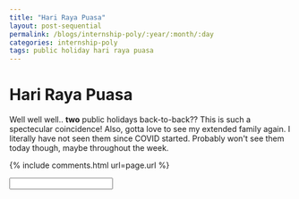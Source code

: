 ```yaml
---
title: "Hari Raya Puasa"
layout: post-sequential
permalink: /blogs/internship-poly/:year/:month/:day
categories: internship-poly
tags: public holiday hari raya puasa 
---
```

# Hari Raya Puasa

Well well well.. **two** public holidays back-to-back?? This is such a spectecular coincidence! Also, gotta love to see my extended family again. I literally have not seen them since COVID started. Probably won't see them today though, maybe throughout the week.

{% include comments.html url=page.url %}

<input id="password-input" type="password" class="text-secret" onkeyup="unlock()">

<span class="disable-selection" id="truth" style="display:none;">Today is a great break day. I really spent time with myself, taking some time to stim. Today I was able to identify my invisible hurts that I have had for a long time. <br><br>I figured out that perhaps when I get a headache, it's not because I have not had enough coffee in the morning, but rather, I just get overstimulated.I find that stopping whatever I was primarily and secondarily doing helps, alongside just closing my eyes, and if possible, holding on to something that I have a strong emotional attachment with. If i'm at home, it would be this round cat pillow that I have. If i'm outside it would be listening to a currently favourite song that I have over and over. I don't understand how people could just shuffle through their tracks, perhaps that's just me. <br><br>if there is one thing that I do not enjoy in my room, is how much noise the fan could emit. From the motor, the blades hitting the air, the wind hitting my ears, probably more sources. That's not the stim that is good for me. welp, probably can't do anything about it. <br><br>There is this TV that I found on someone threw away. The inspiration for me to see what's wrong with it is dampened by the fact that I have to organize my desk first &#58;&#124;<br><br>Sometimes having just a nap would help a lot in a day, but afterwards, chances are it could mess up your sleep cycle, so your own mind really tries to dodge the idea. However, it can be quite shiok, ngl. just lots of water afterwards.<br><br>I hope my friends gather again on discord.their company really helps me deviate from the usual stale routine when i'm alone at home. i mean, sure, repetition is nice and all, but not when its not enjoyable! having company before you sleep sure is something amazing.<br><br>today, a regret that I have is not going to challenger &#58;&apos;) sometimes, just having a walk around places to see is a nice experiences, especially places new to you. someday, i should just go to vivo city and just walk around and look there. Why that place came to mind is because that's kinda the closest place from CMPB, in which I visited recently<br><br>i can't help but think that perhaps God is making sure things come to light, like, for real. I'm talking about embracing how God made me to be. It's easy to say something out, sure, but actually following through with it is strenous task.<br><br>perhaps one reason why i'm still sane during work, is because I am alone most of the time in the office, and that I'm allowed to be plugged in to my earpieces. This combination allows me to be efficient in whatever tasks my industry supervisor gives me, because damn, I am so sure that in most other environments I would barely function hahaha. Literally my complaint about that office is that it's very cold.<br><br>my mind seems to be in a mess here, that's why i'm just pushing it all aside to this huge string of text! it doesn't hurt me, or anyone at all. That password lock above this hides this safe space where only you all close friends and family can see, and I love you all 💖 like seriously, if you can see this along with the other secrets that means I trust you very much.</span>
